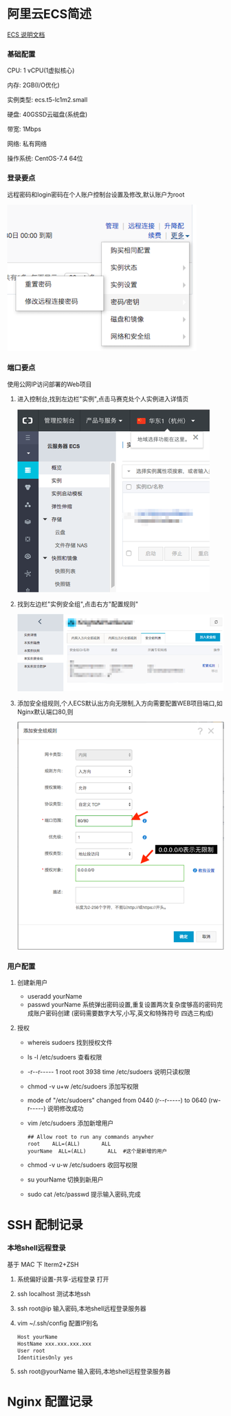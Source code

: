 # 阿里云ECS简述

[ECS 说明文档](https://help.aliyun.com/product/25365.html?spm=a2c4g.750001.2.1.7DGGfr)

### 基础配置

CPU: 1 vCPU(1虚拟核心)

内存: 2GB(I/O优化)

实例类型: ecs.t5-lc1m2.small

硬盘: 40GSSD云磁盘(系统盘)

带宽: 1Mbps

网络: 私有网络

操作系统: CentOS-7.4 64位

### 登录要点

远程密码和login密码在个人账户控制台设置及修改,默认账户为root

![](修改密码.png)

### 端口要点

使用公网IP访问部署的Web项目

1. 进入控制台,找到左边栏"实例",点击马赛克处个人实例进入详情页

   ![](端口01.png)

2. 找到左边栏"实例安全组",点击右方"配置规则"

   ![](端口02.png)

3. 添加安全组规则,个人ECS默认出方向无限制,入方向需要配置WEB项目端口,如Nginx默认端口80,则

   ![](端口3.png)

### 用户配置

1. 创建新用户

   - useradd yourName
   - passwd yourName 系统弹出密码设置,重复设置两次复杂度够高的密码完成账户密码创建
     (密码需要数字大写,小写,英文和特殊符号 四选三构成)

2. 授权

   - whereis sudoers 找到授权文件

   - ls -l /etc/sudoers 查看权限 

   - -r--r----- 1 root root 3938 time /etc/sudoers 说明只读权限

   - chmod -v u+w /etc/sudoers 添加写权限

   - mode of "/etc/sudoers" changed from 0440 (r--r-----) to 0640 (rw-r-----) 说明修改成功

   - vim /etc/sudoers 添加新增用户

     ```
     ## Allow root to run any commands anywher  
     root    ALL=(ALL)       ALL  
     yourName  ALL=(ALL)       ALL  #这个是新增的用户
     ```

   - chmod -v u-w /etc/sudoers 收回写权限

   - su yourName 切换到新用户

   - sudo cat /etc/passwd 提示输入密码,完成

# SSH 配制记录

### 本地shell远程登录

基于 MAC 下 Iterm2+ZSH

1. 系统偏好设置-共享-远程登录 打开

2. ssh localhost 测试本地ssh

3. ssh root@ip 输入密码,本地shell远程登录服务器 

4. vim ~/.ssh/config 配置IP别名

   ```
   Host yourName
   HostName xxx.xxx.xxx.xxx  
   User root  
   IdentitiesOnly yes  
   ```

5. ssh root@yourName 输入密码,本地shell远程登录服务器





#  Nginx 配置记录



